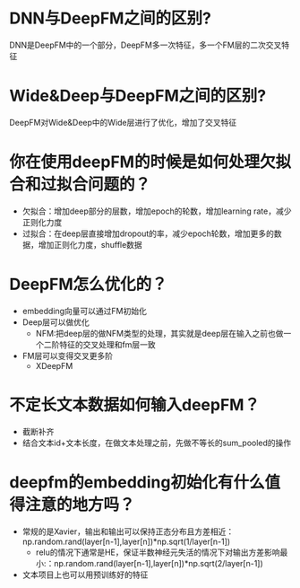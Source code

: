 # DNN与DeepFM之间的区别?
DNN是DeepFM中的一个部分，DeepFM多一次特征，多一个FM层的二次交叉特征

# Wide&Deep与DeepFM之间的区别?
DeepFM对Wide&Deep中的Wide层进行了优化，增加了交叉特征

# 你在使用deepFM的时候是如何处理欠拟合和过拟合问题的？
- 欠拟合：增加deep部分的层数，增加epoch的轮数，增加learning rate，减少正则化力度
- 过拟合：在deep层直接增加dropout的率，减少epoch轮数，增加更多的数据，增加正则化力度，shuffle数据

# DeepFM怎么优化的？
- embedding向量可以通过FM初始化 
- Deep层可以做优化
    - NFM:把deep层的做NFM类型的处理，其实就是deep层在输入之前也做一个二阶特征的交叉处理和fm层一致
- FM层可以变得交叉更多阶
    - XDeepFM

# 不定长文本数据如何输入deepFM？
- 截断补齐
- 结合文本id+文本长度，在做文本处理之前，先做不等长的sum_pooled的操作

# deepfm的embedding初始化有什么值得注意的地方吗？
- 常规的是Xavier，输出和输出可以保持正态分布且方差相近：np.random.rand(layer\[n-1],layer\[n])*np.sqrt(1/layer\[n-1])
    - relu的情况下通常是HE，保证半数神经元失活的情况下对输出方差影响最小:：np.random.rand(layer\[n-1],layer\[n])*np.sqrt(2/layer\[n-1])
- 文本项目上也可以用预训练好的特征
